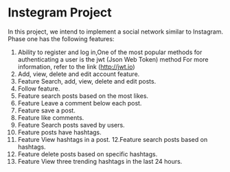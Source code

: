 # Instegram Project
In this project, we intend to implement a social network similar to Instagram. Phase one has the following features:

1. Ability to register and log in,One of the most popular methods for authenticating a user is the jwt (Json Web Token) method For more information, refer to the link 
(http://jwt.io)
2. Add, view, delete and edit account feature.
3. Feature Search, add, view, delete and edit posts.
4. Follow feature.
5. Feature search posts based on the most likes.
6. Feature Leave a comment below each post.
7. Feature save a post.
8. Feature like comments.
9. Feature Search posts saved by users.
10. Feature posts have hashtags.
11. Feature View hashtags in a post.
12.Feature search posts based on hashtags.
13. Feature delete posts based on specific hashtags.
14. Feature View three trending hashtags in the last 24 hours.
